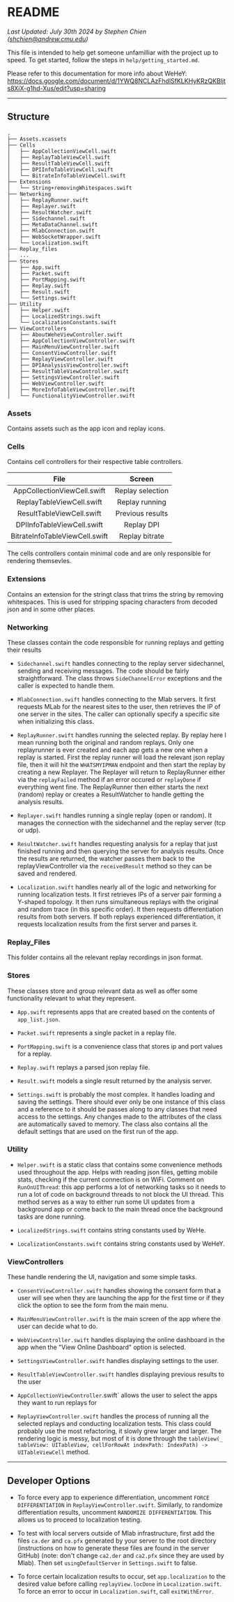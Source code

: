 # README

_Last Updated: July 30th 2024 by Stephen Chien (shchien@andrew.cmu.edu)_

This file is intended to help get someone unfamilliar with the project up to speed.  To get started, follow the steps in `help/getting_started.md`.

Please refer to this documentation for more info about WeHeY: 
https://docs.google.com/document/d/1YWQ8NCLAzFhdlSfKLKHyKRzQKBljts8XiX-g1hd-Xus/edit?usp=sharing

---

## Structure

```
.
├── Assets.xcassets
├── Cells
│   ├── AppCollectionViewCell.swift
│   ├── ReplayTableViewCell.swift
│   ├── ResultTableViewCell.swift
│   ├── DPIInfoTableViewCell.swift
│   └── BitrateInfoTableViewCell.swift
├── Extensions
│   └── String+removingWhitespaces.swift
├── Networking
│   ├── ReplayRunner.swift
│   ├── Replayer.swift
│   ├── ResultWatcher.swift
│   ├── Sidechannel.swift
│   ├── MetaDataChannel.swift
│   ├── MlabConnection.swift
│   ├── WebSocketWrapper.swift
│   └── Localization.swift
├── Replay_files
|   ...
├── Stores
│   ├── App.swift
│   ├── Packet.swift
│   ├── PortMapping.swift
│   ├── Replay.swift
│   ├── Result.swift
│   └── Settings.swift
├── Utility
│   ├── Helper.swift
│   ├── LocalizedStrings.swift
│   └── LocalizationConstants.swift
├── ViewControllers
│   ├── AboutWeheViewController.swift
│   ├── AppCollectionViewController.swift
│   ├── MainMenuViewController.swift
│   ├── ConsentViewController.swift
│   ├── ReplayViewController.swift
│   ├── DPIAnalysisViewController.swift
│   ├── ResultTableViewController.swift
│   ├── SettingsViewController.swift
│   ├── WebViewController.swift
│   ├── MoreInfoTableViewController.swift
│   └── FunctionalityViewController.swift
```

### Assets
Contains assets such as the app icon and replay icons.

### Cells
Contains cell controllers for their respective table controllers.

| File                        | Screen        |   
| :--------------------------:|:-------------:|
| AppCollectionViewCell.swift      | Replay selection  |
| ReplayTableViewCell.swift        | Replay running |
| ResultTableViewCell.swift        | Previous results  |
| DPIInfoTableViewCell.swift        | Replay DPI  |
| BitrateInfoTableViewCell.swift        | Replay bitrate  |

The cells controllers contain minimal code and are only responsible for rendering themsevles.

### Extensions
Contains an extension for the stringt class that trims the string by removing whitespaces. This is used for stripping spacing characters from decoded json and in some other places.

### Networking
These classes contain the code responsible for running replays and getting their results

* `Sidechannel.swift` handles connecting to the replay server sidechannel, sending and receiving messages. The code should be fairly straightforward. The class throws `SideChannelError` exceptions and the caller is expected to handle them.

* `MlabConnection.swift` handles connecting to the Mlab servers.  It first requests MLab for the nearest sites to the user, then retrieves the IP of one server in the sites.  The caller can optionally specify a specific site when initializing this class.

* `ReplayRunner.swift` handles running the selected replay. By replay here I mean running both the original and random replays. Only one replayrunner is ever created and each app gets a new one when a replay is started. First the replay runner will load the relevant json replay file, then it will hit the `WHATSMYIPMAN` endpoint and then start the replay by creating a new Replayer. The Replayer will return to ReplayRunner either via the `replayFailed` method if an error occured or `replayDone` if everything went fine. The ReplayRunner then either starts the next (random) replay or creates a ResultWatcher to handle getting the analysis results.

* `Replayer.swift` handles running a single replay (open or random). It manages the connection with the sidechannel and the replay server (tcp or udp).

* `ResultWatcher.swift` handles requesting analysis for a replay that just finished running and then querying the server for analysis results. Once the results are returned, the watcher passes them back to the replayViewController via the `receivedResult` method so they can be saved and rendered.

* `Localization.swift` handles nearly all of the logic and networking for running localization tests.  It first retrieves IPs of a server pair forming a Y-shaped topology.  It then runs simultaneous replays with the original and random trace (in this specific order).  It then requests differentiation results from both servers.  If both replays experienced differentiation, it requests localization results from the first server and parses it. 

### Replay_Files

This folder contains all the relevant replay recordings in json format.

### Stores

These classes store and group relevant data as well as offer some functionality relevant to what they represent. 

* `App.swift` represents apps that are created based on the contents of `app_list.json`. 

* `Packet.swift` represents a single packet in a replay file.

* `PortMapping.swift` is a convenience class that stores ip and port values for a replay.

* `Replay.swift` replays a parsed json replay file. 

* `Result.swift` models a single result returned by the analysis server.

* `Settings.swift` is probably the most complex. It handles loading and saving the settings. There should ever only be one instance of this class and a reference to it should be passes along to any classes that need access to the settings. Any changes made to the attributes of the class are automatically saved to memory. The class also contains all the default settings that are used on the first run of the app.

### Utility 

* `Helper.swift` is a static class that contains some convenience methods used throughout the app. Helps with reading json files, getting mobile stats, checking if the current connection is on WiFi. Comment on `RunOnUIThread`: this app performs a lot of networking tasks so it needs to run a lot of code on background threads to not block the UI thread. This method serves as a way to either run some UI updates from a background app or come back to the main thread once the background tasks are done running.

* `LocalizedStrings.swift` contains string constants used by WeHe.

* `LocalizationConstants.swift` contains string constants used by WeHeY.

### ViewControllers

These handle rendering the UI, navigation and some simple tasks. 
 
* `ConsentViewController.swift` handles showing the consent form that a user will see when they are launching the app for the first time or if they click the option to see the form from the main menu.

* `MainMenuViewController.swift` is the main screen of the app where the user can decide what to do.

* `WebViewController.swift` handles displaying the online dashboard in the app when the "View Online Dashboard" option is selected.

* `SettingsViewController.swift` handles displaying settings to the user.

* `ResultTableViewController.swift` handles displaying previous results to the user

* `AppCollectionViewController`.swift` allows the user to select the apps they want to run replays for

* `ReplayViewController.swift` handles the process of running all the selected replays and conducting localization tests. This class could probably use the most refactoring, it slowly grew larger and larger. The rendering logic is messy, but most of it is done through the `tableView(_ tableView: UITableView, cellForRowAt indexPath: IndexPath) -> UITableViewCell` method.

---

## Developer Options

* To force every app to experience differentiation, uncomment `FORCE DIFFERENTIATION` in `ReplayViewController.swift`.  Similarly, to randomize differentiation results, uncomment `RANDOMIZE DIFFERENTIATION`.  This allows us to proceed to localization testing. 

* To test with local servers outside of Mlab infrastructure, first add the files `ca.der` and `ca.pfx` generated by your server to the root directory (instructions on how to generate these files are found in the server GitHub) (note: don't change `ca2.der` and `ca2.pfx` since they are used by Mlab).  Then set `usingDefaultServer` in `Settings.swift` to false.

* To force certain localization results to occur, set `app.localization` to the desired value before calling `replayView.locDone` in `Localization.swift`.  To force an error to occur in `Localization.swift`, call `exitWithError`.
